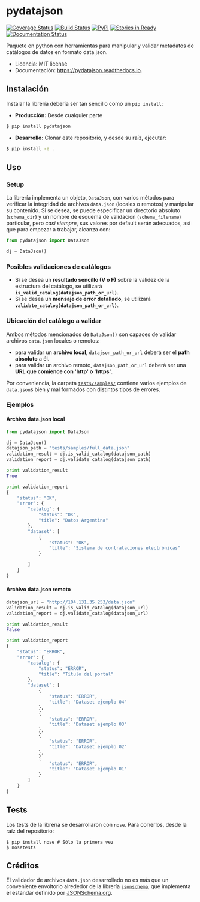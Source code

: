 pydatajson
===

[![Coverage Status](https://coveralls.io/repos/github/datosgobar/pydatajson/badge.svg?branch=master)](https://coveralls.io/github/datosgobar/pydatajson?branch=master)
[![Build Status](https://travis-ci.org/datosgobar/pydatajson.svg?branch=master)](https://travis-ci.org/datosgobar/pydatajson)
[![PyPI](https://badge.fury.io/py/pydatajson.svg)](http://badge.fury.io/py/pydatajson)
[![Stories in Ready](https://badge.waffle.io/datosgobar/pydatajson.png?label=ready&title=Ready)](https://waffle.io/datosgobar/pydatajson)
[![Documentation Status](http://readthedocs.org/projects/pydatajson/badge/?version=latest)](http://pydatajson.readthedocs.io/en/latest/?badge=latest)

Paquete en python con herramientas para manipular y validar metadatos de catálogos de datos en formato data.json.

* Licencia: MIT license
* Documentación: https://pydatajson.readthedocs.io.

## Instalación

Instalar la librería debería ser tan sencillo como un `pip install`:

* **Producción:** Desde cualquier parte

```bash
$ pip install pydatajson
```

* **Desarrollo:** Clonar este repositorio, y desde su raíz, ejecutar:
```bash
$ pip install -e .
```

## Uso

### Setup
La librería implementa un objeto, `DataJson`, con varios métodos para verificar la integridad de archivos `data.json` (locales o remotos) y manipular su contenido. Si se desea, se puede especificar un directorio absoluto (`schema_dir`) y un nombre de esquema de validacion (`schema_filename`) particular, pero *casi siempre*, sus valores por default serán adecuados, así que para empezar a trabajar, alcanza con:
```python
from pydatajson import DataJson

dj = DataJson()
```

### Posibles validaciones de catálogos

- Si se desea un **resultado sencillo (V o F)** sobre la validez de la estructura del catálogo, se utilizará **`is_valid_catalog(datajson_path_or_url)`**.
- Si se desea un **mensaje de error detallado**, se utilizará **`validate_catalog(datajson_path_or_url)`**.

### Ubicación del catálogo a validar

Ambos métodos mencionados de `DataJson()` son capaces de validar archivos `data.json` locales o remotos:
- para validar un **archivo local**, `datajson_path_or_url` deberá ser el **path absoluto** a él.
- para validar un archivo remoto, `datajson_path_or_url` deberá ser una **URL que comience con 'http' o 'https'**.

Por conveniencia, la carpeta [`tests/samples/`](tests/samples/) contiene varios ejemplos de `data.json`s bien y mal formados con distintos tipos de errores.


### Ejemplos

#### Archivo data.json local

```python
from pydatajson import DataJson

dj = DataJson()
datajson_path = "tests/samples/full_data.json"
validation_result = dj.is_valid_catalog(datajson_path)
validation_report = dj.validate_catalog(datajson_path)

print validation_result
True

print validation_report
{
    "status": "OK",
    "error": {
        "catalog": {
            "status": "OK",
            "title": "Datos Argentina"
        },
        "dataset": [
            {
                "status": "OK",
                "title": "Sistema de contrataciones electrónicas"
            }

        ]
    }
}
```

#### Archivo data.json remoto

```python
datajson_url = "http://104.131.35.253/data.json"
validation_result = dj.is_valid_catalog(datajson_url)
validation_report = dj.validate_catalog(datajson_url)

print validation_result
False

print validation_report
{
    "status": "ERROR",
    "error": {
        "catalog": {
            "status": "ERROR",
            "title": "Título del portal"
        },
        "dataset": [
            {
                "status": "ERROR",
                "title": "Dataset ejemplo 04"
            },
            {
                "status": "ERROR",
                "title": "Dataset ejemplo 03"
            },
            {
                "status": "ERROR",
                "title": "Dataset ejemplo 02"
            },
            {
                "status": "ERROR",
                "title": "Dataset ejemplo 01"
            }
        ]
    }
}
```

## Tests

Los tests de la librería se desarrollaron con `nose`. Para correrlos, desde la raíz del repositorio:
```
$ pip install nose # Sólo la primera vez
$ nosetests
```

## Créditos

El validador de archivos `data.json` desarrollado no es más que un conveniente envoltorio alrededor de la librería [`jsonschema`](https://github.com/Julian/jsonschema), que implementa el estándar definido por [JSONSchema.org](http://json-schema.org/).
